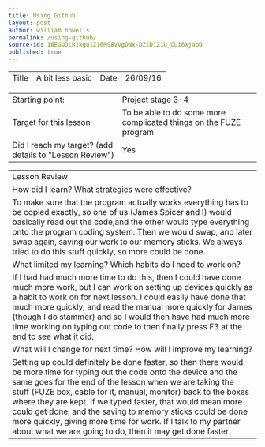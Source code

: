 ```yaml
---
title: Using Github
layout: post
author: william.howells
permalink: /using-github/
source-id: 16EGDDLR1kgo1Z16M98VvgONx-DZtD1Z1U_CUi6XjabQ
published: true
---
```

<table>
  <tr>
    <td>Title</td>
    <td>A bit less basic </td>
    <td>Date</td>
    <td>26/09/16</td>
  </tr>
</table>


<table>
  <tr>
    <td>Starting point:</td>
    <td>Project stage 3-4</td>
  </tr>
  <tr>
    <td>Target for this lesson</td>
    <td>To be able to do some more complicated things on the FUZE program</td>
  </tr>
  <tr>
    <td>Did I reach my target? 
(add details to "Lesson Review")</td>
    <td> Yes </td>
  </tr>
</table>


<table>
  <tr>
    <td>Lesson Review</td>
  </tr>
  <tr>
    <td>How did I learn? What strategies were effective? </td>
  </tr>
  <tr>
    <td>To make sure that the program actually works everything has to be copied exactly, so one of us (James Spicer and I) would basically read out the code,and the other would type everything onto the program coding system.  Then we would swap, and later swap again, saving our work to our memory sticks.  We always tried to do this  stuff quickly, so more could be done.</td>
  </tr>
  <tr>
    <td>What limited my learning? Which habits do I need to work on? </td>
  </tr>
  <tr>
    <td>If I had had much more time to do this, then I could have done much more work, but I can work on setting up devices quickly as a habit to work on for next lesson.  I could easily have done that much more quickly, and read the manual more quickly for James (though I do stammer) and so I would then have had much more time working on typing out code to then finally press F3 at the end to see what it did.</td>
  </tr>
  <tr>
    <td>What will I change for next time? How will I improve my learning?</td>
  </tr>
  <tr>
    <td>Setting up could definitely be done faster, so then there would be more time for typing out the code onto the device and the same goes for the end of the lesson when we are taking the stuff (FUZE box, cable for it, manual, monitor) back to the boxes where they are kept.  If we typed faster, that would mean more could get done, and the saving to memory sticks could be done more quickly, giving more time for work.  If I talk to my partner about what we are going to do, then it may get done faster.
</td>
  </tr>
</table>


